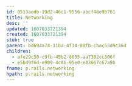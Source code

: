 ```yaml
---
id: 0513aedb-19d2-46c1-9556-abcf48e9b761
title: Networking
desc: ''
updated: 1607033721394
created: 1607033721394
stub: true
parent: bd694a74-11ba-4f34-88fb-cbac53d9c36d
children:
  - afe29c50-c9fb-45b2-8655-aa7382cc306f
  - e5bd9f6d-e909-4c8b-95e0-e83067c67a9b
fname: p.rails.networking
hpath: p.rails.networking
---
```




